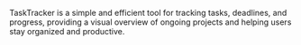 TaskTracker is a simple and efficient tool for tracking tasks, deadlines, and progress, providing a visual overview of ongoing projects and helping users stay organized and productive.